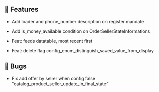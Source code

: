 ## 🚀 Features

- Add loader and phone_number description on register mandate

- Add is_money_available condition on OrderSellerStateInformations

- Feat: feeds datatable, most recent first

- Feat: delete flag config_enum_distinguish_saved_value_from_display


## 🐛 Bugs

- Fix add offer by seller when config false "catalog_product_seller_update_in_final_state"